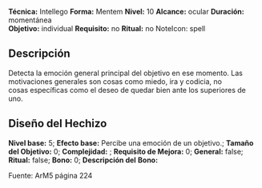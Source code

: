 
**Técnica:** Intellego
**Forma:** Mentem
**Nivel:** 10
**Alcance:** ocular 
**Duración:** momentánea  
**Objetivo:** individual
**Requisito:** no
**Ritual:** no
NoteIcon: spell




## Descripción 
<p>Detecta la emoción general principal del objetivo en ese momento. Las motivaciones generales son cosas como miedo, ira y codicia, no cosas específicas como el deseo de quedar bien ante los superiores de uno.</p>

## Diseño del Hechizo 

**Nivel base:** 5; **Efecto base:** Percibe una emoción de un objetivo.;  **Tamaño del **Objetivo:**** 0; **Complejidad:** ; **Requisito de Mejora:** 0; **General:** false; **Ritual:** false; **Bono:** 0; **Descripción del** **Bono:** 

Fuente: ArM5 página 224